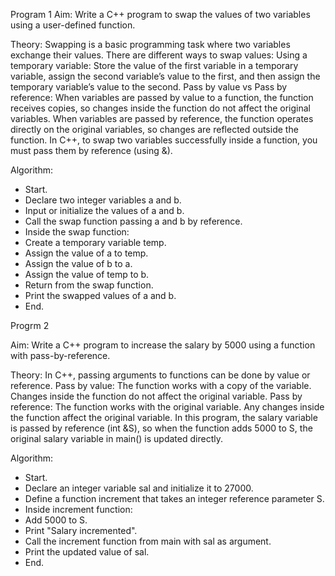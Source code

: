 Program 1
Aim:
Write a C++ program to swap the values of two variables using a user-defined function.

Theory:
Swapping is a basic programming task where two variables exchange their values. There are different ways to swap values:
Using a temporary variable: Store the value of the first variable in a temporary variable, assign the second variable’s value to the first, and then assign the temporary variable’s value to the second.
Pass by value vs Pass by reference:
When variables are passed by value to a function, the function receives copies, so changes inside the function do not affect the original variables.
When variables are passed by reference, the function operates directly on the original variables, so changes are reflected outside the function.
In C++, to swap two variables successfully inside a function, you must pass them by reference (using &).

Algorithm:
- Start.
- Declare two integer variables a and b.
- Input or initialize the values of a and b.
- Call the swap function passing a and b by reference.
- Inside the swap function:
- Create a temporary variable temp.
- Assign the value of a to temp.
- Assign the value of b to a.
- Assign the value of temp to b.
- Return from the swap function.
- Print the swapped values of a and b.
- End.

Progrm 2

Aim:
Write a C++ program to increase the salary by 5000 using a function with pass-by-reference.

Theory:
In C++, passing arguments to functions can be done by value or reference.
Pass by value: The function works with a copy of the variable. Changes inside the function do not affect the original variable.
Pass by reference: The function works with the original variable. Any changes inside the function affect the original variable.
In this program, the salary variable is passed by reference (int &S), so when the function adds 5000 to S, the original salary variable in main() is updated directly.

Algorithm:
- Start.
- Declare an integer variable sal and initialize it to 27000.
- Define a function increment that takes an integer reference parameter S.
- Inside increment function:
- Add 5000 to S.
- Print "Salary incremented".
- Call the increment function from main with sal as argument.
- Print the updated value of sal.
- End.
